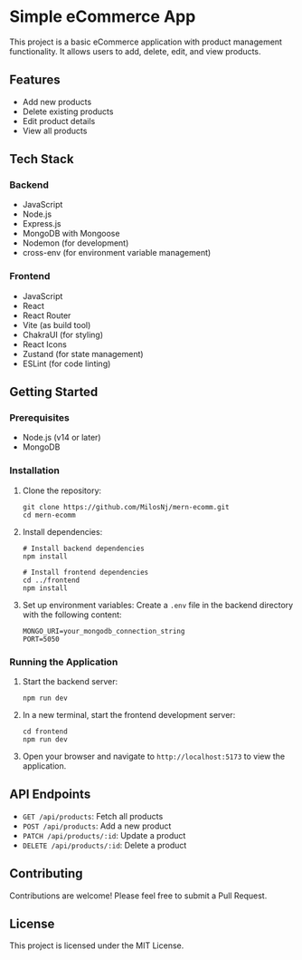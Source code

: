 # Simple eCommerce App

This project is a basic eCommerce application with product management functionality. It allows users to add, delete, edit, and view products.

## Features

- Add new products
- Delete existing products
- Edit product details
- View all products

## Tech Stack

### Backend
- JavaScript
- Node.js
- Express.js
- MongoDB with Mongoose
- Nodemon (for development)
- cross-env (for environment variable management)

### Frontend
- JavaScript
- React
- React Router
- Vite (as build tool)
- ChakraUI (for styling)
- React Icons
- Zustand (for state management)
- ESLint (for code linting)

## Getting Started

### Prerequisites

- Node.js (v14 or later)
- MongoDB

### Installation

1. Clone the repository:
   ```
   git clone https://github.com/MilosNj/mern-ecomm.git
   cd mern-ecomm
   ```

2. Install dependencies:
   ```
   # Install backend dependencies
   npm install

   # Install frontend dependencies
   cd ../frontend
   npm install
   ```

3. Set up environment variables:
   Create a `.env` file in the backend directory with the following content:
   ```
   MONGO_URI=your_mongodb_connection_string
   PORT=5050
   ```

### Running the Application

1. Start the backend server:
   ```
   npm run dev
   ```

2. In a new terminal, start the frontend development server:
   ```
   cd frontend
   npm run dev
   ```

3. Open your browser and navigate to `http://localhost:5173` to view the application.

## API Endpoints

- `GET /api/products`: Fetch all products
- `POST /api/products`: Add a new product
- `PATCH /api/products/:id`: Update a product
- `DELETE /api/products/:id`: Delete a product

## Contributing

Contributions are welcome! Please feel free to submit a Pull Request.

## License

This project is licensed under the MIT License.
